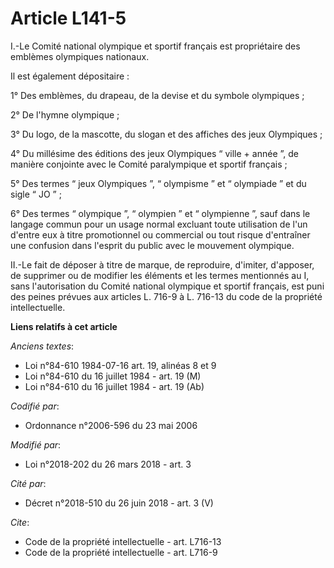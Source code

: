 # Article L141-5

I.-Le Comité national olympique et sportif français est propriétaire des emblèmes olympiques nationaux. 

Il est également dépositaire : 

1° Des emblèmes, du drapeau, de la devise et du symbole olympiques ; 

2° De l'hymne olympique ; 

3° Du logo, de la mascotte, du slogan et des affiches des jeux Olympiques ; 

4° Du millésime des éditions des jeux Olympiques “ ville + année ”, de manière conjointe avec le Comité paralympique et
sportif français ; 

5° Des termes “ jeux Olympiques ”, “ olympisme ” et “ olympiade ” et du sigle “ JO ” ; 

6° Des termes “ olympique ”, “ olympien ” et “ olympienne ”, sauf dans le langage commun pour un usage normal excluant toute
utilisation de l'un d'entre eux à titre promotionnel ou commercial ou tout risque d'entraîner une confusion dans l'esprit du
public avec le mouvement olympique. 

II.-Le fait de déposer à titre de marque, de reproduire, d'imiter, d'apposer, de supprimer ou de modifier les éléments et les
termes mentionnés au I, sans l'autorisation du Comité national olympique et sportif français, est puni des peines prévues aux
articles L. 716-9 à L. 716-13 du code de la propriété intellectuelle.

**Liens relatifs à cet article**

_Anciens textes_:

  - Loi n°84-610 1984-07-16 art. 19, alinéas 8 et 9
  - Loi n°84-610 du 16 juillet 1984 - art. 19 (M)
  - Loi n°84-610 du 16 juillet 1984 - art. 19 (Ab)

_Codifié par_:

  - Ordonnance n°2006-596 du 23 mai 2006

_Modifié par_:

  - Loi n°2018-202 du 26 mars 2018 - art. 3

_Cité par_:

  - Décret n°2018-510 du 26 juin 2018 - art. 3 (V)

_Cite_:

  - Code de la propriété intellectuelle - art. L716-13
  - Code de la propriété intellectuelle - art. L716-9
